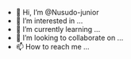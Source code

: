 - 👋 Hi, I’m @Nusudo-junior
- 👀 I’m interested in ...
- 🌱 I’m currently learning ...
- 💞️ I’m looking to collaborate on ...
- 📫 How to reach me ...

<!---
Nusudo-junior/Nusudo-junior is a ✨ special ✨ repository because its `README.md` (this file) appears on your GitHub profile.
You can click the Preview link to take a look at your changes.
--->
